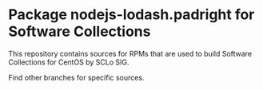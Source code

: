 # Package nodejs-lodash.padright for Software Collections

This repository contains sources for RPMs that are used
to build Software Collections for CentOS by SCLo SIG.

Find other branches for specific sources.
